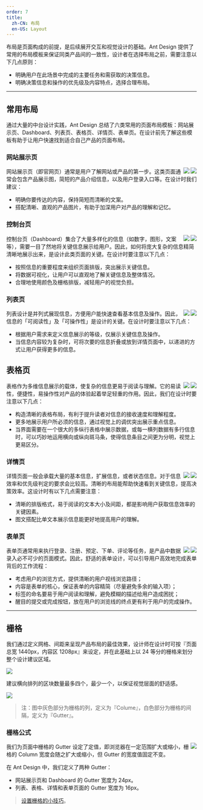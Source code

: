 ```yaml
---
order: 7
title:
  zh-CN: 布局
  en-US: Layout
---
```


布局是页面构成的前提，是后续展开交互和视觉设计的基础。Ant Design 提供了常用的布局模板来保证同类产品间的一致性，设计者在选择布局之前，需要注意以下几点原则：

- 明确用户在此场景中完成的主要任务和需获取的决策信息。
- 明确决策信息和操作的优先级及内容特点，选择合理布局。

---

## 常用布局

通过大量的中台设计实践，Ant Design 总结了六类常用的页面布局模板：网站展示页、Dashboard、列表页、表格页、详情页、表单页。在设计前先了解这些模板有助于让用户快速找到适合自己产品的页面布局。

### 网站展示页

<img class="preview-img no-padding" align="right" src="https://zos.alipayobjects.com/rmsportal/olHkTiGQqfwThlgPIXzx.png">

<img class="preview-img no-padding" align="right" src="https://zos.alipayobjects.com/rmsportal/uxbNrsFCmPFjYdhDowky.png">

网站展示页（即官网页）通常是用户了解网站或产品的第一步。这类页面通常会包含产品展示图，简短的产品介绍信息，以及用户登录入口等。在设计时我们建议：

- 明确你要传达的内容，保持简短而清晰的文案。
- 搭配清晰、直观的产品图片，有助于加深用户对产品的理解和记忆。

### 控制台页

<img class="preview-img no-padding" align="right" src="https://zos.alipayobjects.com/rmsportal/fCVwqOiItdbzyZkQOOiQ.png">

<img class="preview-img no-padding" align="right" src="https://zos.alipayobjects.com/rmsportal/LvYKhbKsPzIRLGsBxUJA.png">

控制台页（Dashboard）集合了大量多样化的信息（如数字，图形，文案等），需要一目了然地将关键信息展示给用户。因此，如何将庞大复杂的信息精简清晰地展示出来，是设计此类页面的关键。在设计时要注意以下几点：

- 按照信息的重要程度来组织页面排版，突出展示关键信息。
- 将数据可视化，让用户可以直观地了解关键信息及整体情况。
- 合理地使用颜色及栅格排版，减轻用户的视觉负担。

### 列表页

<img class="preview-img no-padding" align="right" src="https://zos.alipayobjects.com/rmsportal/GSIyiSRJmxUhmxpMoyrj.png">

<img class="preview-img no-padding" align="right" src="https://zos.alipayobjects.com/rmsportal/VyFWYXzkQYYzMzqBXfzO.png">

列表设计是并列式展现信息，方便用户能快速查看基本信息及操作。因此，信息的「可阅读性」及「可操作性」是设计的关键。在设计时要注意以下几点：

- 根据用户需求来定义信息展示的等级，仅展示关键信息及操作。
- 当信息内容较为复杂时，可将次要的信息折叠或放到详情页面中，以递进的方式让用户获得更多的信息。

## 表格页

<img class="preview-img no-padding" align="right" src="https://zos.alipayobjects.com/rmsportal/ArRESSbBrLJWhjscKiZh.png">

<img class="preview-img no-padding" align="right" src="https://zos.alipayobjects.com/rmsportal/gDwAZagDBphbcePRDnBZ.png">

表格作为多维信息展示的载体，使复杂的信息更易于阅读与理解。它的易读性，便捷性，易操作性对产品的体验起着举足轻重的作用。因此，我们在设计时要注意以下几点：

- 构造清晰的表格布局，有利于提升读者对信息的接收速度和理解程度。
- 更多地展示用户所必须的信息，通过视觉上的调优突出展示重点信息。
- 当界面需要在一个很大的多纵行表格中展示数据，或每一横列数据有多行信息时，可以巧妙地运用横向或纵向斑马条，使得信息条目之间更为分明，视觉上更易区分。

### 详情页

<img class="preview-img no-padding" align="right" src="https://zos.alipayobjects.com/rmsportal/wRdLpkIoTNfxOvNOqKyf.png">

<img class="preview-img no-padding" align="right" src="https://zos.alipayobjects.com/rmsportal/IWXpmErtdIHzDYbtNohi.png">

详情页面一般会承载大量的基本信息，扩展信息，或者状态信息。对于信息效率和优先级判定的要求会比较高。清晰的布局能帮助快速看到关键信息，提高决策效率。这设计时有以下几点需要注意：

- 清晰的排版格式，易于阅读的文本大小及间距，都是影响用户获取信息效率的关键因素。
- 图文搭配比单文本展示信息能更好地提高用户的理解。

### 表单页

<img class="preview-img no-padding" align="right" src="https://zos.alipayobjects.com/rmsportal/AVxFnNgjBPIaxLnCOxJv.png">

<img class="preview-img no-padding" align="right" src="https://zos.alipayobjects.com/rmsportal/sqeTZuWlqiGboOITncCh.png">

表单页通常用来执行登录、注册、预定、下单、评论等任务，是产品中数据录入必不可少的页面模式。因此，舒适的表单设计，可以引导用户高效地完成表单背后的工作流程：

- 考虑用户的浏览方式，提供清晰的用户视线浏览路径；
- 内容是表单的核心，保证表单的内容精简（尽量避免多余的输入项）；
- 标签的命名要易于用户阅读和理解，避免模糊的描述给用户造成困扰；
- 醒目的提交或完成按钮，放在用户的浏览线的终点更有利于用户的完成操作。

---

## 栅格

我们通过定义网格、间距来呈现产品布局的最佳效果，设计师在设计时可按『页面总宽 1440px，内容区 1208px』来设定，并在此基础上以 24 等分的栅格来划分整个设计建议区域。

![](https://os.alipayobjects.com/rmsportal/bohSixChLxFkwsOEiNaF.png)

建议横向排列的区块数量最多四个，最少一个，以保证视觉层面的舒适感。

![](https://os.alipayobjects.com/rmsportal/JmrNLpHxwcLebVpBIGqD.png)

> 注：图中灰色部分为栅格的列，定义为『Colume』，白色部分为栅格的间隔，定义为『Gutter』。

### 栅格公式

<img class="preview-img no-padding" align="right" src="https://os.alipayobjects.com/rmsportal/htXqyMPydaagYLdAGEJK.png">

我们为页面中栅格的 Gutter 设定了定值，即浏览器在一定范围扩大或缩小，栅格的 Column 宽度会随之扩大或缩小，但 Gutter 的宽度值固定不变。

在 Ant Design 中，我们定义了两种 Gutter：

- 网站展示页和 Dashboard 的 Gutter 宽度为 24px。
- 列表、表格、详情和表单页面的 Gutter 宽度为 16px。

> [设置栅格的小技巧](https://zos.alipayobjects.com/rmsportal/cbxeMLaFnqQEvFgmhSTS.png)。
